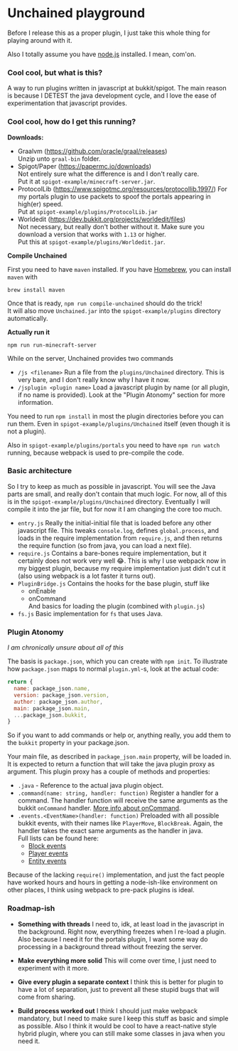 # Unchained playground

Before I release this as a proper plugin, I just take this whole thing for playing around with it.

Also I totally assume you have [node.js](https://nodejs.org/en/) installed.
I mean, com'on.

### Cool cool, but what is this?

A way to run plugins written in javascript at bukkit/spigot.
The main reason is because I DETEST the java development cycle,
and I love the ease of experimentation that javascript provides.

### Cool cool, how do I get this running?

**Downloads:**
- Graalvm (https://github.com/oracle/graal/releases)  
  Unzip unto `graal-bin` folder.
- Spigot/Paper (https://papermc.io/downloads)  
  Not entirely sure what the difference is and I don't really care.  
  Put it at `spigot-example/minecraft-server.jar`.
- ProtocolLib (https://www.spigotmc.org/resources/protocollib.1997/)
  For my portals plugin to use packets to spoof the portals appearing in high(er) speed.  
  Put at `spigot-example/plugins/ProtocolLib.jar`
- Worldedit (https://dev.bukkit.org/projects/worldedit/files)  
  Not necessary, but really don't bother without it.
  Make sure you download a version that works with `1.13` or higher.   
  Put this at `spigot-example/plugins/Worldedit.jar`.

**Compile Unchained**

First you need to have `maven` installed. If you have [Homebrew](https://brew.sh/), you can install `maven` with

```
brew install maven
```

Once that is ready, `npm run compile-unchained` should do the trick!  
It will also move `Unchained.jar` into the `spigot-example/plugins` directory automatically.

**Actually run it**

```
npm run run-minecraft-server
```

While on the server, Unchained provides two commands
- `/js <filename>`
  Run a file from the `plugins/Unchained` directory.
  This is very bare, and I don't really know why I have it now.
- `/jsplugin <plugin name>`
  Load a javascript plugin by name (or all plugin, if no name is provided).
  Look at the "Plugin Atonomy" section for more information.

You need to run `npm install` in most the plugin directories before you can run them.
Even in `spigot-example/plugins/Unchained` itself (even though it is not a plugin).

Also in `spigot-example/plugins/portals` you need to have `npm run watch` running, because webpack is used to pre-compile the code.

### Basic architecture

So I try to keep as much as possible in javascript.
You will see the Java parts are small, and really don't contain that much logic.
For now, all of this is in the `spigot-example/plugins/Unchained` directory.
Eventually I will compile it into the jar file, but for now it I am changing the core too much.

- `entry.js`
  Really the initial-initial file that is loaded before any other javascript file.
  This tweaks `console.log`, defines `global.process`, and loads in the require implementation from `require.js`,
  and then returns the require function (so from java, you can load a next file).
- `require.js`
  Contains a bare-bones require implementation, but it certainly does not work very well 😂.
  This is why I use webpack now in my biggest plugin, because my require implementation just didn't cut it (also using webpack is a lot faster it turns out).
- `PluginBridge.js`
  Contains the hooks for the base plugin, stuff like
  - onEnable
  - onCommand  
  And basics for loading the plugin (combined with `plugin.js`)
- `fs.js`
  Basic implementation for `fs` that uses Java.

### Plugin Atonomy

*I am chronically unsure about all of this*

The basis is `package.json`, which you can create with `npm init`.
To illustrate how `package.json` maps to normal `plugin.yml`-s, look at the actual code:

```javascript
return {
  name: package_json.name,
  version: package_json.version,
  author: package_json.author,
  main: package_json.main,
  ...package_json.bukkit,
}
```

So if you want to add commands or help or, anything really, you add them to the `bukkit` property in your package.json.

Your main file, as described in `package_json.main` property, will be loaded in. It is expected to return a function that will take the java plugin proxy as argument. This plugin proxy has a couple of methods and properties:

- `.java` - Reference to the actual java plugin object.
- `.command(name: string, handler: function)`
  Register a handler for a command. The handler function will receive the same arguments as the bukkit `onCommand` handler. [More info about onCommand](https://bukkit.gamepedia.com/Plugin_Tutorial#The_onCommand.28.29_Method).
- `.events.<EventName>(handler: function)`
  Preloaded with all possible bukkit events, with their names like `PlayerMove`, `BlockBreak`. Again, the handler takes the exact same arguments as the handler in java.  
  Full lists can be found here:
  - [Block events](https://hub.spigotmc.org/javadocs/bukkit/org/bukkit/event/block/package-summary.html)
  - [Player events](https://hub.spigotmc.org/javadocs/bukkit/org/bukkit/event/player/package-summary.html)
  - [Entity events](https://hub.spigotmc.org/javadocs/bukkit/org/bukkit/event/entity/package-summary.html)

Because of the lacking `require()` implementation, and just the fact people have worked hours and hours in getting a node-ish-like environment on other places, I think using webpack to pre-pack plugins is ideal.

### Roadmap-ish

- **Something with threads**
  I need to, idk, at least load in the javascript in the background.
  Right now, everything freezes when I re-load a plugin. Also because I need it for the portals plugin, I want some way do processing in a background thread without freezing the server.

- **Make everything more solid**
  This will come over time, I just need to experiment with it more.

- **Give every plugin a separate context**
  I think this is better for plugin to have a lot of separation,
  just to prevent all these stupid bugs that will come from sharing.

- **Build process worked out**
  I think I should just make webpack mandatory, but I need to make sure I keep this stuff as basic and simple as possible. Also I think it would be cool to have a react-native style hybrid plugin, where you can still make some classes in java when you need it.
